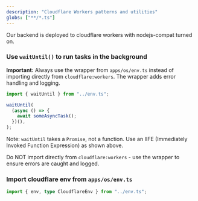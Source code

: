 ```yaml
---
description: "Cloudflare Workers patterns and utilities"
globs: ["**/*.ts"]
---
```


Our backend is deployed to cloudflare workers with nodejs-compat turned on.

### Use `waitUntil()` to run tasks in the background

**Important:** Always use the wrapper from `apps/os/env.ts` instead of importing directly from `cloudflare:workers`. The wrapper adds error handling and logging.

```ts
import { waitUntil } from "../env.ts";

waitUntil(
  (async () => {
    await someAsyncTask();
  })(),
);
```

Note: `waitUntil` takes a `Promise`, not a function. Use an IIFE (Immediately Invoked Function Expression) as shown above.

Do NOT import directly from `cloudflare:workers` - use the wrapper to ensure errors are caught and logged.

### Import cloudflare env from `apps/os/env.ts`

```ts
import { env, type CloudflareEnv } from "../env.ts";
```
